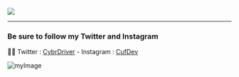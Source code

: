 <br>
<a href="https://github.com/RealCuf/VCG-Script" target="_blank"><img src="https://i.ibb.co/ctNsXcy/image.png"></a>
<hr>

### Be sure to follow my Twitter and Instagram

😶‍🌫️ Twitter : [CybrDriver](https://twitter.com/CybrDriver) -
Instagram : [CufDev](https://instagram.com/cufdev)

![myImage](https://media.giphy.com/media/XRB1uf2F9bGOA/giphy.gif)
